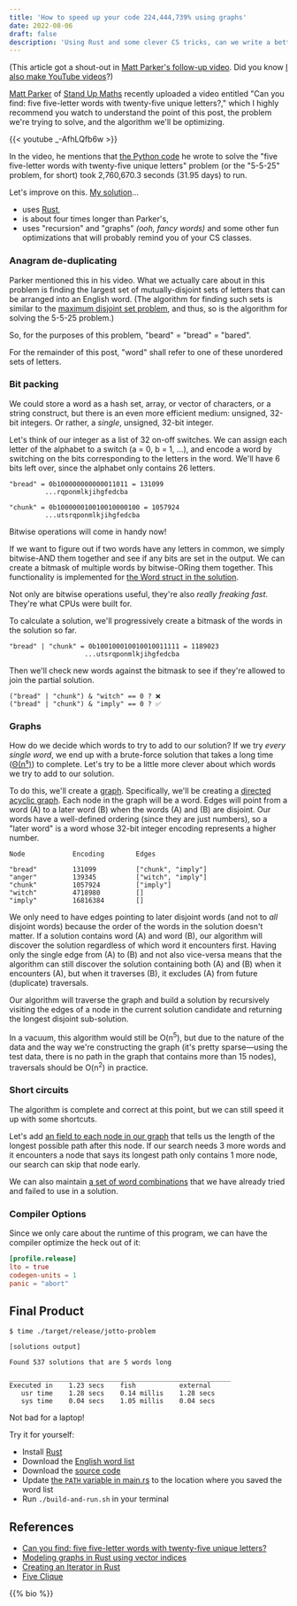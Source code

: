 ```yaml
---
title: 'How to speed up your code 224,444,739% using graphs'
date: 2022-08-06
draft: false
description: 'Using Rust and some clever CS tricks, can we write a better algorithm than a famous YouTuber?'
---
```


(This article got a shout-out in [Matt Parker's follow-up video](https://youtu.be/c33AZBnRHks?t=1068). Did you know [I also make YouTube videos](https://youtube.com/c/GeekLaunch)?)

[Matt Parker](https://twitter.com/standupmaths) of [Stand Up Maths](https://www.youtube.com/standupmaths) recently uploaded a video entitled "Can you find: five five-letter words with twenty-five unique letters?," which I highly recommend you watch to understand the point of this post, the problem we're trying to solve, and the algorithm we'll be optimizing.

{{< youtube _-AfhLQfb6w >}}

In the video, he mentions that [the Python code](https://github.com/standupmaths/fiveletterworda) he wrote to solve the "five five-letter words with twenty-five unique letters" problem (or the "5-5-25" problem, for short) took 2,760,670.3 seconds (31.95 days) to run.

Let's improve on this. [My solution](https://github.com/encody/jotto-problem)&hellip;

- uses [Rust](https://www.rust-lang.org/),
- is about four times longer than Parker's,
- uses "recursion" and "graphs" _(ooh, fancy words)_ and some other fun optimizations that will probably remind you of your CS classes.

### Anagram de-duplicating

Parker mentioned this in his video. What we actually care about in this problem is finding the largest set of mutually-disjoint sets of letters that can be arranged into an English word. (The algorithm for finding such sets is similar to the [maximum disjoint set problem](https://en.wikipedia.org/wiki/Maximum_disjoint_set), and thus, so is the algorithm for solving the 5-5-25 problem.)

So, for the purposes of this problem, "beard" = "bread" = "bared".

For the remainder of this post, "word" shall refer to one of these unordered sets of letters.

### Bit packing

We could store a word as a hash set, array, or vector of characters, or a string construct, but there is an even more efficient medium: unsigned, 32-bit integers. Or rather, a _single_, unsigned, 32-bit integer.

Let's think of our integer as a list of 32 on-off switches. We can assign each letter of the alphabet to a switch (a = 0, b = 1, &hellip;), and encode a word by switching on the bits corresponding to the letters in the word. We'll have 6 bits left over, since the alphabet only contains 26 letters.

    "bread" = 0b100000000000011011 = 131099
             ...rqponmlkjihgfedcba

    "chunk" = 0b100000010010010000100 = 1057924
             ...utsrqponmlkjihgfedcba

Bitwise operations will come in handy now!

If we want to figure out if two words have any letters in common, we simply bitwise-AND them together and see if any bits are set in the output. We can create a bitmask of multiple words by bitwise-ORing them together. This functionality is implemented for [the Word struct in the solution](https://github.com/encody/jotto-problem/blob/master/src/main.rs#L153-L215).

Not only are bitwise operations useful, they're also _really freaking fast_. They're what CPUs were built for.

To calculate a solution, we'll progressively create a bitmask of the words in the solution so far.

    "bread" | "chunk" = 0b100100010010010011111 = 1189023
                       ...utsrqponmlkjihgfedcba

Then we'll check new words against the bitmask to see if they're allowed to join the partial solution.

    ("bread" | "chunk") & "witch" == 0 ? ❌
    ("bread" | "chunk") & "imply" == 0 ? ✅

### Graphs

How do we decide which words to try to add to our solution? If we try _every single word_, we end up with a brute-force solution that takes a long time ([Θ(n⁵)](https://en.wikipedia.org/wiki/Big_O_notation#Use_in_computer_science)) to complete. Let's try to be a little more clever about which words we try to add to our solution.

To do this, we'll create a [graph](<https://en.wikipedia.org/wiki/Graph_(abstract_data_type)>). Specifically, we'll be creating a [directed acyclic graph](https://en.wikipedia.org/wiki/Directed_acyclic_graph). Each node in the graph will be a word. Edges will point from a word (A) to a later word (B) when the words (A) and (B) are disjoint. Our words have a well-defined ordering (since they are just numbers), so a "later word" is a word whose 32-bit integer encoding represents a higher number.

    Node            Encoding        Edges

    "bread"         131099          ["chunk", "imply"]
    "anger"         139345          ["witch", "imply"]
    "chunk"         1057924         ["imply"]
    "witch"         4718980         []
    "imply"         16816384        []

We only need to have edges pointing to later disjoint words (and not to _all_ disjoint words) because the order of the words in the solution doesn't matter. If a solution contains word (A) and word (B), our algorithm will discover the solution regardless of which word it encounters first. Having only the single edge from (A) to (B) and not also vice-versa means that the algorithm can still discover the solution containing both (A) and (B) when it encounters (A), but when it traverses (B), it excludes (A) from future (duplicate) traversals.

Our algorithm will traverse the graph and build a solution by recursively visiting the edges of a node in the current solution candidate and returning the longest disjoint sub-solution.

In a vacuum, this algorithm would still be O(n<sup>5</sup>), but due to the nature of the data and the way we're constructing the graph (it's pretty sparse&mdash;using the test data, there is no path in the graph that contains more than 15 nodes), traversals should be O(n<sup>2</sup>) in practice.

### Short circuits

The algorithm is complete and correct at this point, but we can still speed it up with some shortcuts.

Let's add [an field to each node in our graph](https://github.com/encody/jotto-problem/blob/master/src/main.rs#L122) that tells us the length of the longest possible path after this node. If our search needs 3 more words and it encounters a node that says its longest path only contains 1 more node, our search can skip that node early.

We can also maintain [a set of word combinations](https://github.com/encody/jotto-problem/blob/master/src/main.rs#L20-L34) that we have already tried and failed to use in a solution.

### Compiler Options

Since we only care about the runtime of this program, we can have the compiler optimize the heck out of it:

```toml
[profile.release]
lto = true
codegen-units = 1
panic = "abort"
```

## Final Product

    $ time ./target/release/jotto-problem

    [solutions output]

    Found 537 solutions that are 5 words long

    ________________________________________________________
    Executed in    1.23 secs    fish           external
       usr time    1.28 secs    0.14 millis    1.28 secs
       sys time    0.04 secs    1.05 millis    0.04 secs

Not bad for a laptop!

Try it for yourself:

- Install [Rust](https://www.rust-lang.org/tools/install)
- Download the [English word list](https://github.com/dwyl/english-words)
- Download the [source code](https://github.com/encody/jotto-problem)
- Update [the `PATH` variable in main.rs](https://github.com/encody/jotto-problem/blob/master/src/main.rs#L4) to the location where you saved the word list
- Run `./build-and-run.sh` in your terminal

## References

- [Can you find: five five-letter words with twenty-five unique letters?](https://www.youtube.com/watch?v=_-AfhLQfb6w)
- [Modeling graphs in Rust using vector indices](https://smallcultfollowing.com/babysteps/blog/2015/04/06/modeling-graphs-in-rust-using-vector-indices/)
- [Creating an Iterator in Rust](https://aloso.github.io/2021/03/09/creating-an-iterator)
- [Five Clique](https://gitlab.com/bpaassen/five_clique/-/tree/main/)

{{% bio %}}
